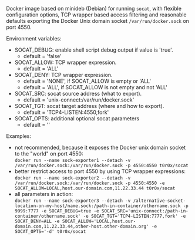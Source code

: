 Docker image based on minideb (Debian) for running `socat`, with flexible configuration options, TCP wrapper based access filtering and reasonable defaults exporting the Docker Unix domain socket `/var/run/docker.sock` on port 4550.

Environment variables:
* SOCAT_DEBUG: enable shell script debug output if value is 'true'.
    * default = 'false'
* SOCAT_ALLOW: TCP wrapper expression.
    * default = 'ALL'
* SOCAT_DENY: TCP wrapper expression.
    * default = 'NONE', if SOCAT_ALLOW is empty or 'ALL'
    * default = 'ALL', if SOCAT_ALLOW is not empty and not 'ALL'
* SOCAT_SRC: socat source address (what to export).
    * default = 'unix-connect:/var/run/docker.sock'
* SOCAT_TGT: socat target address (where and how to export).
    * default = 'TCP4-LISTEN:4550,fork'
* SOCAT_OPTS: additional optional socat parameters
    * default = ''

Examples:
* not recommended, because it exposes the Docker unix domain socket to the "world" on port 4550:<br/>
`docker run --name sock-exporter1 --detach -v /var/run/docker.sock:/var/run/docker.sock -p 4550:4550 t0r0x/socat`
* better restrict access to port 4550 by using TCP wrapper expressions:<br/>
`docker run --name sock-exporter2 --detach -v /var/run/docker.sock:/var/run/docker.sock -p 4550:4550 -e SOCAT_ALLOW=LOCAL,host.our-domain.com,11.22.33.44 t0r0x/socat`
* all parameters in action:<br/>
`docker run --name sock-exporter3 --detach -v /alternative-socket-location-on-my-host/name.sock:/path-in-container/othername.sock -p 9999:7777 -e SOCAT_DEBUG=true -e SOCAT_SRC='unix-connect:/path-in-container/othername.sock' -e SOCAT_TGT='TCP4-LISTEN:7777,fork' -e SOCAT_DENY=ALL -e SOCAT_ALLOW='LOCAL,host.our-domain.com,11.22.33.44,other-host.other-domain.org' -e SOCAT_OPTS='-d' t0r0x/socat`
